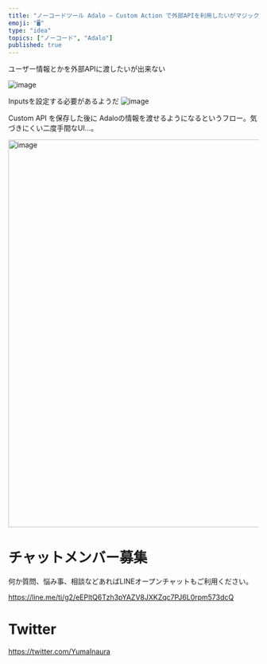 ```yaml
---
title: "ノーコードツール Adalo – Custom Action で外部APIを利用したいがマジックテキストが使えない ( Nothing Av"
emoji: "🖥"
type: "idea"
topics: ["ノーコード", "Adalo"]
published: true
---
```


ユーザー情報とかを外部APIに渡したいが出来ない

![image](https://user-images.githubusercontent.com/13635059/200756202-803acd34-2a5e-408f-a47d-755aa47f747c.png)

Inputsを設定する必要があるようだ
![image](https://user-images.githubusercontent.com/13635059/200756210-29bbfc2f-c7a4-4d2c-988d-45f7962338bb.png)

Custom API を保存した後に Adaloの情報を渡せるようになるというフロー。気づきにくい二度手間なUI…。

<img width="779" alt="image" src="https://user-images.githubusercontent.com/13635059/200756639-eea842cd-a6b0-4a51-9dee-c3ef71735bc3.png">


# チャットメンバー募集


何か質問、悩み事、相談などあればLINEオープンチャットもご利用ください。

https://line.me/ti/g2/eEPltQ6Tzh3pYAZV8JXKZqc7PJ6L0rpm573dcQ


# Twitter

https://twitter.com/YumaInaura

